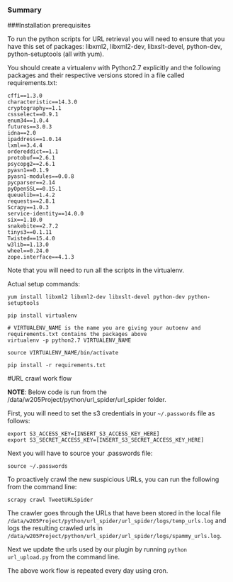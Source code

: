 ### Summary

###Installation prerequisites

To run the python scripts for URL retrieval you will need to ensure that you have this set of packages: libxml2, libxml2-dev, libxslt-devel, python-dev, python-setuptools (all with yum).

You should create a virtualenv with Python2.7 explicitly and the following packages and their respective versions stored in a file called requirements.txt:

```
cffi==1.3.0
characteristic==14.3.0
cryptography==1.1
cssselect==0.9.1
enum34==1.0.4
futures==3.0.3
idna==2.0
ipaddress==1.0.14
lxml==3.4.4
ordereddict==1.1
protobuf==2.6.1
psycopg2==2.6.1
pyasn1==0.1.9
pyasn1-modules==0.0.8
pycparser==2.14
pyOpenSSL==0.15.1
queuelib==1.4.2
requests==2.8.1
Scrapy==1.0.3
service-identity==14.0.0
six==1.10.0
snakebite==2.7.2
tinys3==0.1.11
Twisted==15.4.0
w3lib==1.13.0
wheel==0.24.0
zope.interface==4.1.3
```
Note that you will need to run all the scripts in the virtualenv.

Actual setup commands:
```
yum install libxml2 libxml2-dev libxslt-devel python-dev python-setuptools

pip install virtualenv

# VIRTUALENV_NAME is the name you are giving your autoenv and requirements.txt contains the packages above
virtualenv -p python2.7 VIRTUALENV_NAME 

source VIRTUALENV_NAME/bin/activate

pip install -r requirements.txt

```

#URL crawl work flow

**NOTE**: Below code is run from the /data/w205Project/python/url_spider/url_spider folder.

First, you will need to set the s3 credentials in your `~/.passwords` file as follows:
```
export S3_ACCESS_KEY=[INSERT_S3_ACCESS_KEY_HERE]
export S3_SECRET_ACCESS_KEY=[INSERT_S3_SECRET_ACCESS_KEY_HERE]
```

Next you will have to source your .passwords file:
```
source ~/.passwords
```

To proactively crawl the new suspicious URLs, you can run the following from the command line:
```
scrapy crawl TweetURLSpider
```
The crawler goes through the URLs that have been stored in the local file `/data/w205Project/python/url_spider/url_spider/logs/temp_urls.log` and logs the resulting crawled urls in `/data/w205Project/python/url_spider/url_spider/logs/spammy_urls.log`.

Next we update the urls used by our plugin by running `python url_upload.py` from the command line.

The above work flow is repeated every day using cron.
